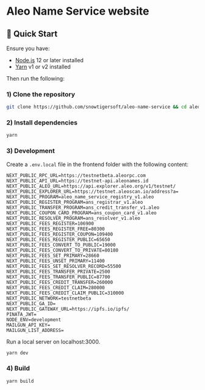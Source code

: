 # Aleo Name Service website

## 🚀 Quick Start

Ensure you have:

- [Node.js](https://nodejs.org) 12 or later installed
- [Yarn](https://yarnpkg.com) v1 or v2 installed

Then run the following:

### 1) Clone the repository

```bash
git clone https://github.com/snowtigersoft/aleo-name-service && cd aleo_name_service/website
```

### 2) Install dependencies

```bash
yarn
```

### 3) Development

Create a `.env.local` file in the frontend folder with the following content:
```
NEXT_PUBLIC_RPC_URL=https://testnetbeta.aleorpc.com
NEXT_PUBLIC_API_URL=https://testnet-api.aleonames.id
NEXT_PUBLIC_ALEO_URL=https://api.explorer.aleo.org/v1/testnet/
NEXT_PUBLIC_EXPLORER_URL=https://testnet.aleoscan.io/address?a=
NEXT_PUBLIC_PROGRAM=aleo_name_service_registry_v1.aleo
NEXT_PUBLIC_REGISTER_PROGRAM=ans_registrar_v1.aleo
NEXT_PUBLIC_TRANSFER_PROGRAM=ans_credit_transfer_v1.aleo
NEXT_PUBLIC_COUPON_CARD_PROGRAM=ans_coupon_card_v1.aleo
NEXT_PUBLIC_RESOLVER_PROGRAM=ans_resolver_v1.aleo
NEXT_PUBLIC_FEES_REGISTER=106900
NEXT_PUBLIC_FEES_REGISTER_FREE=80300
NEXT_PUBLIC_FEES_REGISTER_COUPON=109400
NEXT_PUBLIC_FEES_REGISTER_PUBLIC=65650
NEXT_PUBLIC_FEES_CONVERT_TO_PUBLIC=19000
NEXT_PUBLIC_FEES_CONVERT_TO_PRIVATE=80180
NEXT_PUBLIC_FEES_SET_PRIMARY=28660
NEXT_PUBLIC_FEES_UNSET_PRIMARY=11400
NEXT_PUBLIC_FEES_SET_RESOLVER_RECORD=55500
NEXT_PUBLIC_FEES_TRANSFER_PRIVATE=2500
NEXT_PUBLIC_FEES_TRANSFER_PUBLIC=87700
NEXT_PUBLIC_FEES_CREDIT_TRANSFER=260000
NEXT_PUBLIC_FEES_CREDIT_CLAIM=280000
NEXT_PUBLIC_FEES_CREDIT_CLAIM_PUBLIC=310000
NEXT_PUBLIC_NETWORK=testnetbeta
NEXT_PUBLIC_GA_ID=
NEXT_PUBLIC_GATEWAY_URL=https://ipfs.io/ipfs/
PINATA_JWT=
NODE_ENV=development
MAILGUN_API_KEY=
MAILGUN_LIST_ADDRESS=
```

Run a local server on localhost:3000.

```bash
yarn dev
```


### 4) Build

```bash
yarn build
```